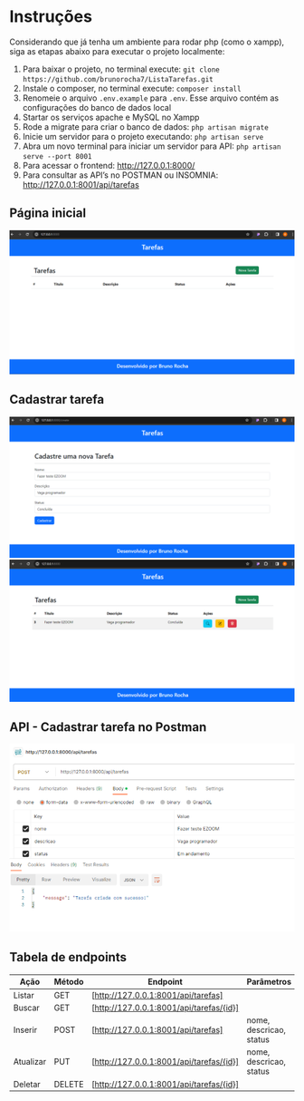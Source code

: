 # Instruções
Considerando que já tenha um ambiente para rodar php (como o xampp), siga as etapas abaixo para executar o projeto localmente:
1. Para baixar o projeto, no terminal execute: ````git clone  https://github.com/brunorocha7/ListaTarefas.git````
2. Instale o composer, no terminal execute: ````composer install````
3. Renomeie o arquivo `.env.example` para `.env`. Esse arquivo contém as configurações do banco de dados local
4. Startar os serviços apache e MySQL no Xampp
5. Rode a migrate para criar o banco de dados: ````php artisan migrate````
6. Inicie um servidor para o projeto executando: ````php artisan serve````
7. Abra um novo terminal para iniciar um servidor para API: ````php artisan serve --port 8001````
8. Para acessar o frontend: http://127.0.0.1:8000/
9. Para consultar as API’s no POSTMAN ou INSOMNIA: http://127.0.0.1:8001/api/tarefas

## Página inicial


![alt text](https://github.com/brunorocha7/list-tasks/blob/main/resources/images/home.png)


## Cadastrar tarefa


![alt text](https://github.com/brunorocha7/list-tasks/blob/main/resources/images/create.png)
![alt text](https://github.com/brunorocha7/list-tasks/blob/main/resources/images/created.png)

## API - Cadastrar tarefa no Postman

![alt text](https://github.com/brunorocha7/list-tasks/blob/main/resources/images/postman_created.png)

## Tabela de endpoints

| Ação | Método | Endpoint | Parâmetros |
| ------ | ------ |------ | ------ |
| Listar | GET | [http://127.0.0.1:8001/api/tarefas] |
| Buscar | GET | [http://127.0.0.1:8001/api/tarefas/{id}] |
| Inserir | POST | [http://127.0.0.1:8001/api/tarefas] | nome, descricao, status |
| Atualizar | PUT | [http://127.0.0.1:8001/api/tarefas/{id}] | nome, descricao, status |
| Deletar | DELETE | [http://127.0.0.1:8001/api/tarefas/{id}] |

